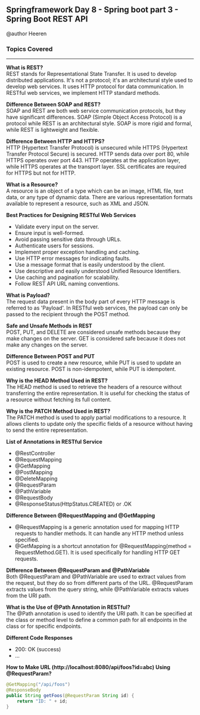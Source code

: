 ## Springframework Day 8 - Spring boot part 3 - Spring Boot REST API

 @author Heeren

 ### Topics Covered


---
**What is REST?**  
REST stands for Representational State Transfer. It is used to develop distributed applications. It's not a protocol; it's an architectural style used to develop web services. It uses HTTP protocol for data communication. In RESTful web services, we implement HTTP standard methods.

**Difference Between SOAP and REST?**  
SOAP and REST are both web service communication protocols, but they have significant differences. SOAP (Simple Object Access Protocol) is a protocol while REST is an architectural style. SOAP is more rigid and formal, while REST is lightweight and flexible.

**Difference Between HTTP and HTTPS?**  
HTTP (Hypertext Transfer Protocol) is unsecured while HTTPS (Hypertext Transfer Protocol Secure) is secured. HTTP sends data over port 80, while HTTPS operates over port 443. HTTP operates at the application layer, while HTTPS operates at the transport layer. SSL certificates are required for HTTPS but not for HTTP.

**What is a Resource?**   
A resource is an object of a type which can be an image, HTML file, text data, or any type of dynamic data. There are various representation formats available to represent a resource, such as XML and JSON.

**Best Practices for Designing RESTful Web Services**   
- Validate every input on the server.
- Ensure input is well-formed.
- Avoid passing sensitive data through URLs.
- Authenticate users for sessions.
- Implement proper exception handling and caching.
- Use HTTP error messages for indicating faults.
- Use a message format that is easily understood by the client.
- Use descriptive and easily understood Unified Resource Identifiers.
- Use caching and pagination for scalability.
- Follow REST API URL naming conventions.

**What is Payload?**   
The request data present in the body part of every HTTP message is referred to as 'Payload'. In RESTful web services, the payload can only be passed to the recipient through the POST method.

**Safe and Unsafe Methods in REST**    
POST, PUT, and DELETE are considered unsafe methods because they make changes on the server. GET is considered safe because it does not make any changes on the server.

**Difference Between POST and PUT**    
POST is used to create a new resource, while PUT is used to update an existing resource. POST is non-idempotent, while PUT is idempotent.

**Why is the HEAD Method Used in REST?**   
The HEAD method is used to retrieve the headers of a resource without transferring the entire representation. It is useful for checking the status of a resource without fetching its full content.

**Why is the PATCH Method Used in REST?**    
The PATCH method is used to apply partial modifications to a resource. It allows clients to update only the specific fields of a resource without having to send the entire representation.

**List of Annotations in RESTful Service**   
- @RestController
- @RequestMapping
- @GetMapping
- @PostMapping
- @DeleteMapping
- @RequestParam
- @PathVariable
- @RequestBody
- @ResponseStatus(HttpStatus.CREATED) or .OK

**Difference Between @RequestMapping and @GetMapping**    
- @RequestMapping is a generic annotation used for mapping HTTP requests to handler methods. It can handle any HTTP method unless specified.
- @GetMapping is a shortcut annotation for @RequestMapping(method = RequestMethod.GET). It is used specifically for handling HTTP GET requests.

**Difference Between @RequestParam and @PathVariable**   
Both @RequestParam and @PathVariable are used to extract values from the request, but they do so from different parts of the URL. @RequestParam extracts values from the query string, while @PathVariable extracts values from the URI path.

**What is the Use of @Path Annotation in RESTful?**   
The @Path annotation is used to identify the URI path. It can be specified at the class or method level to define a common path for all endpoints in the class or for specific endpoints.

**Different Code Responses**   
- 200: OK (success)
- ...

**How to Make URL (http://localhost:8080/api/foos?id=abc) Using @RequestParam?**    
```java
@GetMapping("/api/foos")
@ResponseBody
public String getFoos(@RequestParam String id) {
    return "ID: " + id;
}
```
